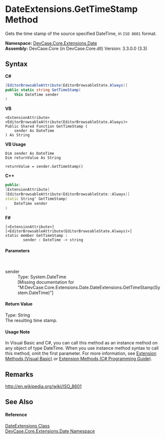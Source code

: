 # DateExtensions.GetTimeStamp Method 
 

Gets the time stamp of the source specified DateTime, in `ISO 8601` format.

**Namespace:**&nbsp;<a href="N_DevCase_Core_Extensions_Date">DevCase.Core.Extensions.Date</a><br />**Assembly:**&nbsp;DevCase.Core (in DevCase.Core.dll) Version: 3.3.0.0 (3.3)

## Syntax

**C#**<br />
``` C#
[EditorBrowsableAttribute(EditorBrowsableState.Always)]
public static string GetTimeStamp(
	this DateTime sender
)
```

**VB**<br />
``` VB
<ExtensionAttribute>
<EditorBrowsableAttribute(EditorBrowsableState.Always)>
Public Shared Function GetTimeStamp ( 
	sender As DateTime
) As String
```

**VB Usage**<br />
``` VB Usage
Dim sender As DateTime
Dim returnValue As String

returnValue = sender.GetTimeStamp()
```

**C++**<br />
``` C++
public:
[ExtensionAttribute]
[EditorBrowsableAttribute(EditorBrowsableState::Always)]
static String^ GetTimeStamp(
	DateTime sender
)
```

**F#**<br />
``` F#
[<ExtensionAttribute>]
[<EditorBrowsableAttribute(EditorBrowsableState.Always)>]
static member GetTimeStamp : 
        sender : DateTime -> string 

```


#### Parameters
&nbsp;<dl><dt>sender</dt><dd>Type: System.DateTime<br />\[Missing <param name="sender"/> documentation for "M:DevCase.Core.Extensions.Date.DateExtensions.GetTimeStamp(System.DateTime)"\]</dd></dl>

#### Return Value
Type: String<br />The resulting time stamp.

#### Usage Note
In Visual Basic and C#, you can call this method as an instance method on any object of type DateTime. When you use instance method syntax to call this method, omit the first parameter. For more information, see <a href="https://docs.microsoft.com/dotnet/visual-basic/programming-guide/language-features/procedures/extension-methods">Extension Methods (Visual Basic)</a> or <a href="https://docs.microsoft.com/dotnet/csharp/programming-guide/classes-and-structs/extension-methods">Extension Methods (C# Programming Guide)</a>.

## Remarks
<a href="http://en.wikipedia.org/wiki/ISO_8601" target="_blank">http://en.wikipedia.org/wiki/ISO_8601</a>

## See Also


#### Reference
<a href="T_DevCase_Core_Extensions_Date_DateExtensions">DateExtensions Class</a><br /><a href="N_DevCase_Core_Extensions_Date">DevCase.Core.Extensions.Date Namespace</a><br />